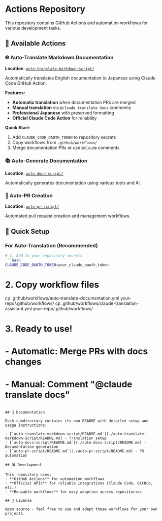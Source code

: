 # Actions Repository

This repository contains GitHub Actions and automation workflows for various development tasks.

## 📁 Available Actions

### 🌐 Auto-Translate Markdown Documentation
**Location**: [`auto-translate-markdown-script/`](./auto-translate-markdown-script/)

Automatically translates English documentation to Japanese using Claude Code GitHub Action.

**Features:**
- **Automatic translation** when documentation PRs are merged
- **Manual translation** via `@claude translate docs` comments
- **Professional Japanese** with preserved formatting
- **Official Claude Code Action** for reliability

**Quick Start:**
1. Add `CLAUDE_CODE_OAUTH_TOKEN` to repository secrets
2. Copy workflows from `.github/workflows/`
3. Merge documentation PRs or use `@claude` comments

### 📚 Auto-Generate Documentation
**Location**: [`auto-docs-script/`](./auto-docs-script/)

Automatically generates documentation using various tools and AI.

### 🔄 Auto-PR Creation
**Location**: [`auto-pr-script/`](./auto-pr-script/)

Automated pull request creation and management workflows.

## 🚀 Quick Setup

### For Auto-Translation (Recommended)
```bash
# 1. Add to your repository secrets
```bash
CLAUDE_CODE_OAUTH_TOKEN=your_claude_oauth_token
```

# 2. Copy workflow files
cp .github/workflows/auto-translate-documentation.yml your-repo/.github/workflows/
cp .github/workflows/claude-translation-assistant.yml your-repo/.github/workflows/

# 3. Ready to use!
# - Automatic: Merge PRs with docs changes
# - Manual: Comment "@claude translate docs"
```

## 📖 Documentation

Each subdirectory contains its own README with detailed setup and usage instructions:

- [`auto-translate-markdown-script/README.md`](./auto-translate-markdown-script/README.md) - Translation setup
- [`auto-docs-script/README.md`](./auto-docs-script/README.md) - Documentation generation
- [`auto-pr-script/README.md`](./auto-pr-script/README.md) - PR automation

## 🛠️ Development

This repository uses:
- **GitHub Actions** for automation workflows
- **Official APIs** for reliable integrations (Claude Code, GitHub, etc.)
- **Reusable workflows** for easy adoption across repositories

## 📄 License

Open source - feel free to use and adapt these workflows for your own projects.

